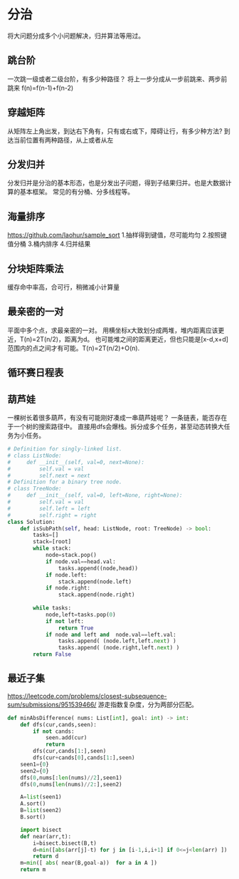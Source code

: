 # 分治
将大问题分成多个小问题解决，归并算法等用过。

## 跳台阶
一次跳一级或者二级台阶，有多少种路径？
将上一步分成从一步前跳来、两步前跳来
f(n)=f(n-1)+f(n-2)

## 穿越矩阵
从矩阵左上角出发，到达右下角有，只有或右或下，障碍让行，有多少种方法?
到达当前位置有两种路径，从上或者从左

## 分发归并
分发归并是分治的基本形态，也是分发出子问题，得到子结果归并。也是大数据计算的基本框架。
常见的有分桶、分多线程等。

## 海量排序
https://github.com/laohur/sample_sort
1.抽样得到键值，尽可能均匀
2.按照键值分桶
3.桶内排序
4.归并结果

## 分块矩阵乘法
缓存命中率高，合可行，稍微减小计算量

## 最亲密的一对
平面中多个点，求最亲密的一对。
用横坐标x大致划分成两堆，堆内距离应该更近，T(n)=2T(n/2)，距离为d。 也可能堆之间的距离更近，但也只能是[x-d,x+d]范围内的点之间才有可能。T(n)=2T(n/2)+O(n).

## 循环赛日程表

## 葫芦娃
一棵树长着很多葫芦，有没有可能刚好凑成一串葫芦娃呢？
一条链表，能否存在于一个树的搜索路径中。
直接用dfs会爆栈。拆分成多个任务，甚至动态转换大任务为小任务。


```python
# Definition for singly-linked list.
# class ListNode:
#     def __init__(self, val=0, next=None):
#         self.val = val
#         self.next = next
# Definition for a binary tree node.
# class TreeNode:
#     def __init__(self, val=0, left=None, right=None):
#         self.val = val
#         self.left = left
#         self.right = right
class Solution:
    def isSubPath(self, head: ListNode, root: TreeNode) -> bool:
        tasks=[]
        stack=[root]
        while stack:
            node=stack.pop()
            if node.val==head.val:
                tasks.append((node,head))
            if node.left:
                stack.append(node.left)
            if node.right:
                stack.append(node.right)
        
        while tasks:
            node,left=tasks.pop(0)
            if not left:
                return True
            if node and left and  node.val==left.val:
                tasks.append( (node.left,left.next) )
                tasks.append( (node.right,left.next) )
        return False

```

## 最近子集
https://leetcode.com/problems/closest-subsequence-sum/submissions/951539466/
游走指数复杂度，分为两部分匹配。
```python
def minAbsDifference( nums: List[int], goal: int) -> int:
    def dfs(cur,cands,seen):
        if not cands:
            seen.add(cur)
            return
        dfs(cur,cands[1:],seen)
        dfs(cur+cands[0],cands[1:],seen)
    seen1={0}
    seen2={0}
    dfs(0,nums[:len(nums)//2],seen1)
    dfs(0,nums[len(nums)//2:],seen2)

    A=list(seen1)
    A.sort()
    B=list(seen2)
    B.sort()

    import bisect
    def near(arr,t):
        i=bisect.bisect(B,t)
        d=min([abs(arr[j]-t) for j in [i-1,i,i+1] if 0<=j<len(arr) ])
        return d
    m=min([ abs( near(B,goal-a))  for a in A ])
    return m
```

